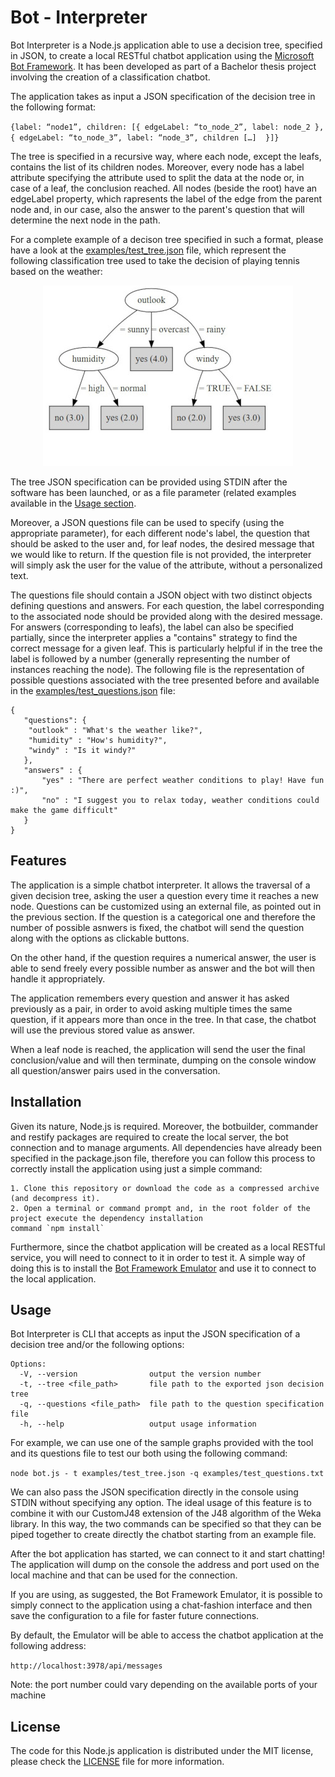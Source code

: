 # Bot - Interpreter
Bot Interpreter is a Node.js application able to use a decision tree, specified in JSON, to create a local RESTful chatbot application using the [Microsoft Bot Framework](https://dev.botframework.com/). It has been developed as part of a Bachelor thesis project involving the creation of a classification chatbot. 

The application takes as input a JSON specification of the decision tree in the following format: 

`{label: “node1”, children: [{ edgeLabel: “to_node_2”, label: node_2 }, { edgeLabel: “to_node_3”, label: “node_3”, children […]  }]}`

The tree is specified in a recursive way, where each node, except the leafs, contains the list of its children nodes. Moreover, every node has a label attribute specifying the attribute used to split the data at the node or, in case of a leaf, the conclusion reached. All nodes (beside the root) have an edgeLabel property, which rapresents the label of the edge from the parent node and, in our case, also the answer to the parent's question that will determine the next node in the path. 

For a complete example of a decison tree specified in such a format, please have a look at the [examples/test_tree.json](examples/test_tree.json) file, which represent the following classification tree used to take the decision of playing tennis based on the weather:

<p style="text-align: center">
    <img src="examples/tree_test.jpg">
</p>


The tree JSON specification can be provided using STDIN after the software has been launched, or as a file parameter (related examples available in the [Usage section](#usage). 

Moreover, a JSON questions file can be used to specify (using the appropriate parameter), for each different node's label, the question that should be asked to the user and, for leaf nodes, the desired message that we would like to return. If the question file is not provided, the interpreter will simply ask the user for the value of the attribute, without a personalized text. 

The questions file should contain a JSON object with two distinct objects defining questions and answers. For each question, the label corresponding to the associated node should be provided along with the desired message. For answers (corresponding to leafs), the label can also be specified partially, since the interpreter applies a "contains" strategy to find the correct message for a given leaf. This is particularly helpful if in the tree the label is followed by a number (generally representing the number of instances reaching the node). The following file is the representation of possible questions associated with the tree presented before and available in the [examples/test_questions.json](examples/test_questions.json) file: 

```
{
   "questions": {
    "outlook" : "What's the weather like?",
    "humidity" : "How's humidity?",
    "windy" : "Is it windy?"
   }, 
   "answers" : {
       "yes" : "There are perfect weather conditions to play! Have fun :)",
       "no" : "I suggest you to relax today, weather conditions could make the game difficult"
   }
}
```
## Features

The application is a simple chatbot interpreter. It allows the traversal of a given decision tree, asking the user a question every time it reaches a new node. Questions can be customized using an external file, as pointed out in the previous section. If the question is a categorical one and therefore the number of possible asnwers is fixed, the chatbot will send the question along with the options as clickable buttons.

On the other hand, if the question requires a numerical answer, the user is able to send freely every possible number as answer and the bot will then handle it appropriately. 

The application remembers every question and answer it has asked previously as a pair, in order to avoid asking multiple times the same question, if it appears more than once in the tree. In that case, the chatbot will use the previous stored value as answer. 

When a leaf node is reached, the application will send the user the final conclusion/value and will then terminate, dumping on the console window all question/answer pairs used in the conversation.

## Installation

Given its nature, Node.js is required. Moreover, the botbuilder, commander and restify packages are required to create the local server, the bot connection and to manage arguments. All dependencies have already been specified in the package.json file, therefore you can follow this process to correctly install the application using just a simple command:

    1. Clone this repository or download the code as a compressed archive (and decompress it).
    2. Open a terminal or command prompt and, in the root folder of the project execute the dependency installation 
    command `npm install`

Furthermore, since the chatbot application will be created as a local RESTful service, you will need to connect to it in order to test it. A simple way of doing this is to install the [Bot Framework Emulator](https://github.com/Microsoft/BotFramework-Emulator/blob/master/README.md) and use it to connect to the local application.

## Usage

Bot Interpreter is CLI that accepts as input the JSON specification of a decision tree and/or the following options: 

```
Options:
  -V, --version                output the version number
  -t, --tree <file_path>       file path to the exported json decision tree
  -q, --questions <file_path>  file path to the question specification file
  -h, --help                   output usage information
  ```

For example, we can use one of the sample graphs provided with the tool and its questions file to test our both using the following command:

`node bot.js - t examples/test_tree.json -q examples/test_questions.txt`


We can also pass the JSON specification directly in the console using STDIN without specifying any option. The ideal usage of this feature is to combine it with our CustomJ48 extension of the J48 algorithm of the Weka library. In this way, the two commands can be specified so that they can be piped together to create directly the chatbot starting from an example file.

After the bot application has started, we can connect to it and start chatting!
The application will dump on the console the address and port used on the local machine and that can be used for the connection. 

If you are using, as suggested, the Bot Framework Emulator, it is possible to simply connect to the application using a chat-fashion interface and then save the configuration to a file for faster future connections. 

By default, the Emulator will be able to access the chatbot application at the following address: 

`http://localhost:3978/api/messages`

Note: the port number could vary depending on the available ports of your machine

## License

The code for this Node.js application is distributed under the MIT license, please check the [LICENSE](LICENSE) file for more information. 